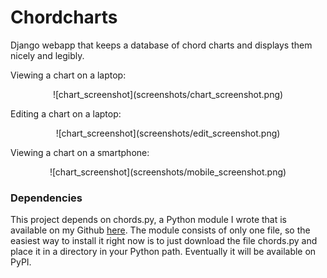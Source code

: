 # Chordcharts
Django webapp that keeps a database of chord charts and displays them nicely and legibly.

Viewing a chart on a laptop:
<center>![chart_screenshot](screenshots/chart_screenshot.png)</center>

Editing a chart on a laptop:
<center>![chart_screenshot](screenshots/edit_screenshot.png)</center>

Viewing a chart on a smartphone:
<center>![chart_screenshot](screenshots/mobile_screenshot.png)</center>


### Dependencies 
This project depends on chords.py, a Python module I wrote that is available on my Github [here](https://github.com/danielhones/chords).  The module consists of only one file, so the easiest way to install it right now is to just download the file chords.py and place it in a directory in your Python path.  Eventually it will be available on PyPI.
